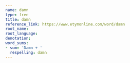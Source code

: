 ```yaml
---
name: damn
type: free
title: damn
reference_link: https://www.etymonline.com/word/damn
root_name: 
root_language: 
denotation: 
word_sums:
- sum: 'Damn + '
  respelling: damn
---
```

